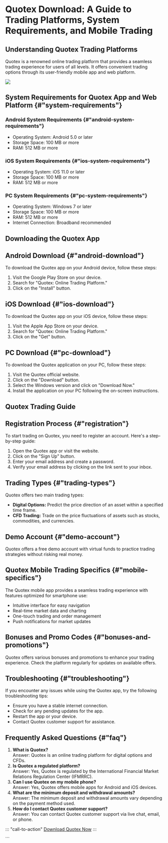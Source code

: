 # Quotex Download: A Guide to Trading Platforms, System Requirements, and Mobile Trading

## Understanding Quotex Trading Platforms

Quotex is a renowned online trading platform that provides a seamless
trading experience for users of all levels. It offers convenient trading
options through its user-friendly mobile app and web platform.

[![](https://static.quotex.io/files/5_en/300_250.jpg)](https://traff.sbs/brokerqxsignupf)

## System Requirements for Quotex App and Web Platform {#"system-requirements"}

### Android System Requirements {#"android-system-requirements"}

-   Operating System: Android 5.0 or later
-   Storage Space: 100 MB or more
-   RAM: 512 MB or more

### iOS System Requirements {#"ios-system-requirements"}

-   Operating System: iOS 11.0 or later
-   Storage Space: 100 MB or more
-   RAM: 512 MB or more

### PC System Requirements {#"pc-system-requirements"}

-   Operating System: Windows 7 or later
-   Storage Space: 100 MB or more
-   RAM: 512 MB or more
-   Internet Connection: Broadband recommended

## Downloading the Quotex App

## Android Download {#"android-download"}

To download the Quotex app on your Android device, follow these steps:

1.  Visit the Google Play Store on your device.
2.  Search for "Quotex: Online Trading Platform."
3.  Click on the "Install" button.

## iOS Download {#"ios-download"}

To download the Quotex app on your iOS device, follow these steps:

1.  Visit the Apple App Store on your device.
2.  Search for "Quotex: Online Trading Platform."
3.  Click on the "Get" button.

## PC Download {#"pc-download"}

To download the Quotex application on your PC, follow these steps:

1.  Visit the Quotex official website.
2.  Click on the "Download" button.
3.  Select the Windows version and click on "Download Now."
4.  Install the application on your PC following the on-screen
    instructions.

## Quotex Trading Guide

## Registration Process {#"registration"}

To start trading on Quotex, you need to register an account. Here\'s a
step-by-step guide:

1.  Open the Quotex app or visit the website.
2.  Click on the "Sign Up" button.
3.  Enter your email address and create a password.
4.  Verify your email address by clicking on the link sent to your
    inbox.

## Trading Types {#"trading-types"}

Quotex offers two main trading types:

-   **Digital Options:** Predict the price direction of an asset within
    a specified time frame.
-   **CFD Trading:** Trade on the price fluctuations of assets such as
    stocks, commodities, and currencies.

## Demo Account {#"demo-account"}

Quotex offers a free demo account with virtual funds to practice trading
strategies without risking real money.

## Quotex Mobile Trading Specifics {#"mobile-specifics"}

The Quotex mobile app provides a seamless trading experience with
features optimized for smartphone use:

-   Intuitive interface for easy navigation
-   Real-time market data and charting
-   One-touch trading and order management
-   Push notifications for market updates

## Bonuses and Promo Codes {#"bonuses-and-promotions"}

Quotex offers various bonuses and promotions to enhance your trading
experience. Check the platform regularly for updates on available
offers.

## Troubleshooting {#"troubleshooting"}

If you encounter any issues while using the Quotex app, try the
following troubleshooting tips:

-   Ensure you have a stable internet connection.
-   Check for any pending updates for the app.
-   Restart the app or your device.
-   Contact Quotex customer support for assistance.

## Frequently Asked Questions {#"faq"}

1.  **What is Quotex?**\
    Answer: Quotex is an online trading platform for digital options and
    CFDs.
2.  **Is Quotex a regulated platform?**\
    Answer: Yes, Quotex is regulated by the International Financial
    Market Relations Regulation Center (IFMRRC).
3.  **Can I use Quotex on my mobile phone?**\
    Answer: Yes, Quotex offers mobile apps for Android and iOS devices.
4.  **What are the minimum deposit and withdrawal amounts?**\
    Answer: The minimum deposit and withdrawal amounts vary depending on
    the payment method used.
5.  **How do I contact Quotex customer support?**\
    Answer: You can contact Quotex customer support via live chat,
    email, or phone.

::: \"call-to-action\"
[Download Quotex Now](\%22https://traff.sbs/quotexonelink\%22)
:::

\`\`\`

